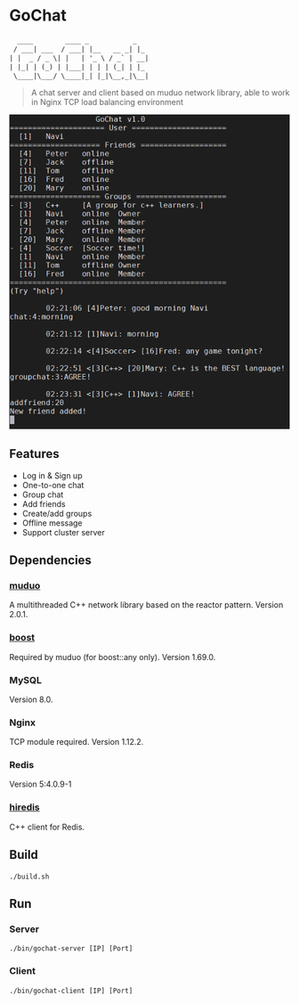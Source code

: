 # GoChat
```
  ____        ____ _           _   
 / ___| ___  / ___| |__   __ _| |_ 
| |  _ / _ \| |   | '_ \ / _` | __|
| |_| | (_) | |___| | | | (_| | |_ 
 \____|\___/ \____|_| |_|\__,_|\__|
```

>A chat server and client based on muduo network library, able to work in Nginx TCP load balancing environment

![Gochat](assets/gochat.png)

## Features
* Log in & Sign up
* One-to-one chat
* Group chat
* Add friends
* Create/add groups
* Offline message
* Support cluster server

## Dependencies
### [muduo](https://github.com/chenshuo/muduo)
A multithreaded C++ network library based on the reactor pattern. Version 2.0.1.

### [boost](https://www.boost.org/)
Required by muduo (for boost::any only). Version 1.69.0.

### MySQL
Version 8.0.

### Nginx
TCP module required. Version 1.12.2.

### Redis
Version 5:4.0.9-1

### [hiredis](https://github.com/redis/hiredis)
C++ client for Redis.

## Build
```
./build.sh
```
## Run
### Server
```
./bin/gochat-server [IP] [Port]
```
### Client
```
./bin/gochat-client [IP] [Port]
```

